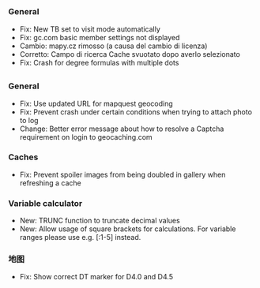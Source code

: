 ##

### General
- Fix: New TB set to visit mode automatically
- Fix: gc.com basic member settings not displayed
- Cambio: mapy.cz rimosso (a causa del cambio di licenza)
- Corretto: Campo di ricerca Cache svuotato dopo averlo selezionato
- Fix: Crash for degree formulas with multiple dots

##

### General
- Fix: Use updated URL for mapquest geocoding
- Fix: Prevent crash under certain conditions when trying to attach photo to log
- Change: Better error message about how to resolve a Captcha requirement on login to geocaching.com

### Caches
- Fix: Prevent spoiler images from being doubled in gallery when refreshing a cache

### Variable calculator
- New: TRUNC function to truncate decimal values
- New: Allow usage of square brackets for calculations. For variable ranges please use e.g. \[:1-5\] instead.

### 地图
- Fix: Show correct DT marker for D4.0 and D4.5
